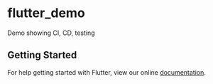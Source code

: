 # flutter_demo

Demo showing CI, CD, testing

## Getting Started

For help getting started with Flutter, view our online
[documentation](https://flutter.io/).

